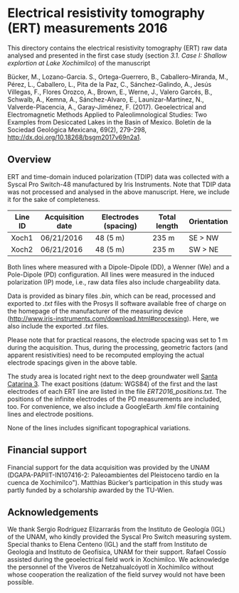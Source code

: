 # Electrical resistivity tomography (ERT) measurements 2016

This directory contains the electrical resistivity tomography (ERT) raw data analysed and presented in the first case study (section *3.1. Case I: Shallow explortion at Lake Xochimilco*) of the manuscript

Bücker, M., Lozano-Garcia. S., Ortega-Guerrero, B., Caballero-Miranda, M., Pérez, L., Caballero, L., Pita de la Paz, C., Sánchez-Galindo, A., Jesús Villegas, F., Flores Orozco, A., Brown, E., Werne, J., Valero Garcés, B., Schwalb, A., Kemna, A., Sánchez-Alvaro, E., Launizar-Martínez, N., Valverde-Placencia, A., Garay-Jiménez, F. (2017). Geoelectrical and Electromagnetic Methods Applied to Paleolimnological Studies: Two Examples from Desiccated Lakes in the Basin of Mexico. Boletín de la Sociedad Geológica Mexicana, 69(2), 279-298, http://dx.doi.org/10.18268/bsgm2017v69n2a1.

## Overview

ERT and time-domain induced polarization (TDIP) data was collected with a Syscal Pro Switch-48 manufactured by Iris Instruments. Note that TDIP data was not processed and analysed in the above manuscript. Here, we include it for the sake of completeness.

| Line ID | Acquisition date | Electrodes (spacing) | Total length | Orientation |
| --- | --- | --- | --- | --- |
| Xoch1 | 06/21/2016 | 48 (5 m) | 235 m | SE > NW |
| Xoch2 | 06/21/2016 | 48 (5 m) | 235 m | SW > NE |

Both lines where measured with a Dipole-Dipole (DD), a Wenner (We) and a Pole-Dipole (PD) configuration. All lines were measured in the induced polarization (IP) mode, i.e., raw data files also include chargeability data. 

Data is provided as binary files *.bin*, which can be read, processed and exported to *.txt* files with the Prosys II software available free of charge on the homepage of the manufacturer of the measuring device (http://www.iris-instruments.com/download.html#processing). Here, we also include the exported *.txt* files.

Please note that for practical reasons, the electrode spacing was set to 1 m during the acquisition. Thus, during the processing, geometric factors (and apparent resistivities) need to be recomputed employing the actual electrode spacings given in the above table.

The study area is located right next to the deep groundwater well [Santa Catarina 3](https://goo.gl/maps/Q2ooHxkMeXRhmgLB8). The exact positions (datum: WGS84) of the first and the last electrodes of each ERT line are listed in the file *ERT2016_positions.txt*. The positions of the infinite electrodes of the PD measurements are included, too. For convenience, we also include a GoogleEarth *.kml* file containing lines and electrode positions. 

None of the lines includes significant topographical variations.

## Financial support

Financial support for the data acquisition was provided by the UNAM (DGAPA-PAPIIT-IN107416-2: Paleoambientes del Pleistoceno tardío en la cuenca de Xochimilco"). Matthias Bücker’s participation in this study was partly funded by a scholarship awarded  by the TU-Wien.

## Acknowledgements

We thank Sergio Rodríguez Elizarrarás from the Instituto de Geología (IGL) of the UNAM, who kindly provided the Syscal Pro Switch measuring system. Special thanks to Elena Centeno (IGL) and the staff from Instituto de Geología and Instituto de Geofísica, UNAM for their support. Rafael Cossío assisted during the geoelectrical field work in Xochimilco. We acknowledge the personnel of the Viveros de Netzahualcóyotl in Xochimilco without whose cooperation the realization of the field survey would not have been possible.
